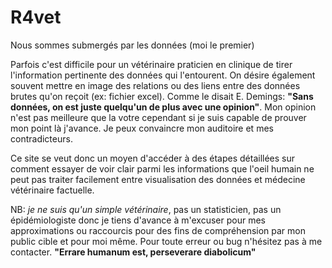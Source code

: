 # R4vet

Nous sommes submergés par les données (moi le premier)

Parfois c'est difficile pour un vétérinaire praticien en clinique de tirer l'information pertinente des données qui l'entourent.
On désire également souvent mettre en image des relations ou des liens entre des données brutes qu'on reçoit (ex: fichier excel).
Comme le disait E. Demings: **"Sans données, on est juste quelqu'un de plus avec une opinion"**. Mon opinion n'est pas meilleure que la votre
cependant si je suis capable de prouver mon point là j'avance. Je peux convaincre mon auditoire et mes contradicteurs.

Ce site se veut donc un moyen d'accéder à des étapes détaillées sur comment essayer de voir clair parmi les informations que l'oeil 
humain ne peut pas traiter facilement entre visualisation des données et médecine vétérinaire factuelle.

NB: *je ne suis qu'un simple vétérinaire*, pas un statisticien, pas un épidémiologiste donc je tiens d'avance à m'excuser pour mes 
approximations ou raccourcis pour des fins de compréhension par mon public cible et pour moi même. 
Pour toute erreur ou bug n'hésitez pas à me contacter. **"Errare humanum est, perseverare diabolicum"**
